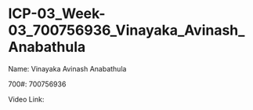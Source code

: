 # ICP-03_Week-03_700756936_Vinayaka_Avinash_Anabathula

Name: Vinayaka Avinash Anabathula

700#: 700756936

Video Link: 
